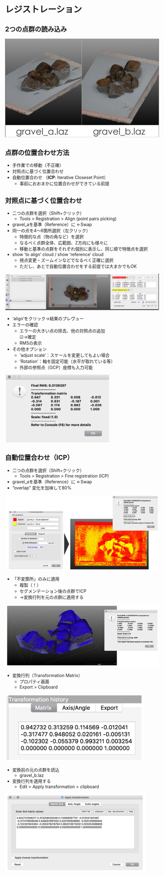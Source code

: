# レジストレーション

## 2つの点群の読み込み

![img](./pic_level3.1/1.png)

## 点群の位置合わせ方法
* 手作業での移動（不正確）
* 対照点に基づく位置合わせ
* 自動位置合わせ
（**ICP**: Iterative Closeset Point）
  * 事前におおまかに位置合わせができている前提

## 対照点に基づく位置合わせ
* 二つの点群を選択（Shift+クリック）
  * Tools > Registration >  Align (point pairs picking)
* gravel_aを基準（Reference）に ←Swap
* 同一の点を4～6箇所選択（左クリック）
  * 特徴的な点（物の角など）を選択
  * なるべく点群全体、広範囲、Z方向にも様々に
  * 移動と基準の点群をそれぞれ個別に表示し、同じ順で特徴点を選択
* show ‘to align’ cloud / show ‘reference’ cloud
  * 視点変更・ズームインなどでなるべく正確に選択
  * ただし、あとで自動位置合わせをする前提では大まかでもOK

![img](./pic_level3.1/2.png)

* ‘align’をクリック→結果のプレヴュー
* エラーの確認
  * エラーの大きい点の除去、他の対照点の追加  
  ☑→確定
  * RMSの表示
* その他オプション
  * ‘adjust scale’：スケールを変更してもよい場合
  * ‘Rotation’：軸を固定可能（水平が取れている等）
  * 外部の参照点（GCP）座標も入力可能

![img](./pic_level3.1/3.png)

## 自動位置合わせ（ICP）
* 二つの点群を選択（Shift+クリック）
  * Tools > Registration >  Fine registration (ICP)
* gravel_aを基準（Reference）に ←Swap
* “overlap” 変化を加味して80%

![img](./pic_level3.1/4.png)

* 「不変箇所」のみに適用
  * 複製（！）
  * セグメンテーション後の点群でICP
  * →変換行列を元の点群に適用する

![img](./pic_level3.1/5.png)

* 変換行列（Transformation Matrix）
  * プロパティ画面
  * Export > Clipboard

![img](./pic_level3.1/6.png)


* 変換前の元の点群を読込
  * gravel_b.laz
* 変換行列を適用する
  * Edit > Apply transformation > clipboard

![img](./pic_level3.1/7.png)

